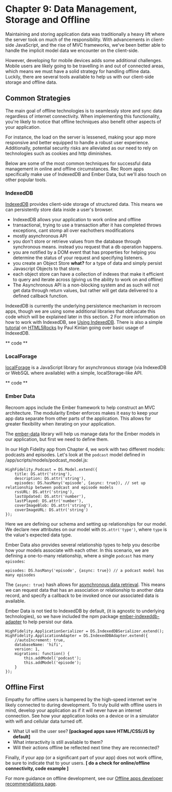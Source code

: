 # Chapter 9: Data Management, Storage and Offline



Maintaining and storing application data was traditionally a heavy lift where the server took on much of the responsibility. With advancements in client-side JavaScript, and the rise of MVC frameworks, we've been better able to handle the implicit model data we encounter on the client-side.

However, developing for mobile devices adds some additional challenges. Mobile users are likely going to be travelling in and out of connected areas, which means we must have a solid strategy for handling offline data. Luckily, there are several tools available to  help us with our client-side storage and offline data.

## Common Strategies
The main goal of offline technologies is to seamlessly store and sync data regardless of internet connectivity. When implementing this functionality, you're likely to notice that offline techniques also benefit other aspects of your application.

For instance, the load on the server is lessened, making your app more responsive and better equipped to handle a robust user experience. Additionally, potential security risks are alleviated as our need to rely on technologies such as cookies and http diminishes.

Below are some of the most common techniques for successful data management in online and offline circumstances. Rec Room apps specifically make use of IndexedDB and Ember Data, but we'll also touch on other popular tools.

### IndexedDB
[IndexedDB][indexed-db] provides client-side storage of structured data. This means we can persistently store data inside a user's browser. 

- IndexedDB allows your application to work online and offline
- transactional, trying to use a transaction after it has completed throws exceptions, cant stomp all over eachothers modifications
- mostly asynchronous API
- you don't store or retrieve values from the database through synchronous means. instead you request that a db operation happens.
- you are notified by a DOM event that has properties for helping you determine the status of your request and specifying listeners.
- you create an Object Store **what?** for a type of data and simply persist Javascript Objects to that store.
- each object store can have a collection of indexes that make it efficient to query and iterate across (giving us the ability to work on and offline)
- The Asynchronous API is a non-blocking system and as such will not get data through return values, but rather will get data delivered to a defined callback function. 

IndexedDB is currently the underlying persistence mechanism in recroom apps, though we are using some additional libraries that obfuscate this code which will be explained later in this section.
2
For more information on how to work with IndexedDB, see [Using IndexedDB](https://developer.mozilla.org/en-US/docs/Web/API/IndexedDB_API/Using_IndexedDB). There is also a simple [tutorial](http://www.html5rocks.com/en/tutorials/indexeddb/todo/) on [HTML5Rocks](http://www.html5rocks.com) by Paul Kinlan going over basic usage of IndexedDB.

** code ** 

### LocalForage
[localForage][local-forage] is a JavaScript library for asynchronous storage (via IndexedDB or WebSQL where available) with a simple, localStorage-like API.

** code ** 


### Ember Data
Recroom apps include the Ember framework to help construct an MVC architecture. The modularity Ember enforces makes it easy to keep your app data separate from other parts of the application. This allows for greater flexibility when iterating on your application.

The [ember-data][ember-data] library will help us manage data for the Ember models in our application, but first we need to define them.

In our High Fidelity app from Chapter 4, we work with two different models: podcasts and episodes. Let's look at the `podcast` model defined in /app/scripts/models/podcast_model.js:

````
HighFidelity.Podcast = DS.Model.extend({
    title: DS.attr('string'),
    description: DS.attr('string'),
    episodes: DS.hasMany('episode', {async: true}), // set up relationship between podcast and episode models
    rssURL: DS.attr('string'),
    lastUpdated: DS.attr('number'),
    lastPlayed: DS.attr('number'),
    coverImageBlob: DS.attr('string'),
    coverImageURL: DS.attr('string')
});
````

Here we are defining our schema and setting up relationships for our model. We declare new attributes on our model with `DS.attr('type')`, where `type` is the value's expected data type. 

Ember Data also provides several relationship types to help you describe how your models associate with each other. In this scenario, we are defining a one-to-many relationship, where a single `podcast` has many `episodes`:
  
  `episodes: DS.hasMany('episode', {async: true}) // a podcast model has many episodes`

The `{async: true}` hash allows for [asynchronous data retrieval](http://www.toptal.com/emberjs/a-thorough-guide-to-ember-data#associationModifiers). This means we can request data that has an association or relationship to another data record, and specify a callback to be invoked once our associated data is available.


Ember Data is not tied to IndexedDB by default, (it is agnostic to underlying technologies), so we have included the npm package [ember-indexeddb-adapter](https://github.com/kurko/ember-indexeddb-adapter/) to help persist our data.

````
HighFidelity.ApplicationSerializer = DS.IndexedDBSerializer.extend();
HighFidelity.ApplicationAdapter = DS.IndexedDBAdapter.extend({
    //autoIncrement: true,
    databaseName: 'hifi',
    version: 1,
    migrations: function() {
        this.addModel('podcast');
        this.addModel('episode');
    }
});
````

## Offline First
Empathy for offline users is hampered by the high-speed internet we're likely connected to during development. To truly build with offline users in mind, develop your application as if it will never have an internet connection. See how your application looks on a device or in a simulator with wifi and cellular data turned off. 

- What UI will the user see? **[packaged apps save HTML/CSS/JS by default]**
- What interactivity is still available to them?
- Will their actions offline be reflected next time they are reconnected?

Finally, if your app (or a significant part of your app) does not work offline, be sure to indicate that to your users. **[ do a check for online/offline connectivity, code example ]**

For more guidance on offline development, see our [Offline apps developer recommendations page](https://developer.mozilla.org/en-US/Apps/Build/Offline).



[indexed-db]: https://www.google.com/url?q=https%3A%2F%2Fdeveloper.mozilla.org%2Fen-US%2Fdocs%2FIndexedDB&sa=D&sntz=1&usg=AFQjCNHuwdSJ3rzZYhJSoAA6UrMuLW0Bvg
[local-forage]: https://github.com/mozilla/localForage
[ember-data]: https://github.com/emberjs/data

